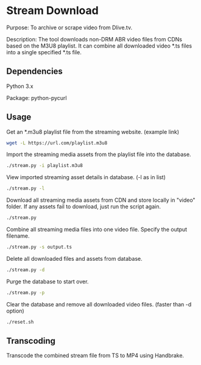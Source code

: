 # Stream Download

Purpose: To archive or scrape video from Dlive.tv. 

Description: The tool downloads non-DRM ABR video files from CDNs based on the M3U8 playlist. It can combine all downloaded video \*.ts files into a single specified \*.ts file. 

## Dependencies

Python 3.x

Package: python-pycurl

## Usage

Get an \*.m3u8 playlist file from the streaming website. (example link)

```bash
wget -L https://url.com/playlist.m3u8
```

Import the streaming media assets from the playlist file into the database.

```bash
./stream.py -i playlist.m3u8
```

View imported streaming asset details in database. (-l as in list)

```bash
./stream.py -l
```

Download all streaming media assets from CDN and store locally in "video" folder. If any assets fail to download, just run the script again.

```bash
./stream.py
```

Combine all streaming media files into one video file. Specify the output filename.

```bash
./stream.py -s output.ts
```

Delete all downloaded files and assets from database.

```bash
./stream.py -d
```

Purge the database to start over.

```bash
./stream.py -p
```

Clear the database and remove all downloaded video files. (faster than -d option)
```bash
./reset.sh
```

## Transcoding

Transcode the combined stream file from TS to MP4 using Handbrake.
